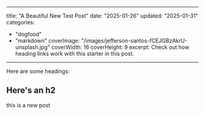 
---
title: "A Beautiful New Test Post"
date: "2025-01-26"
updated: "2025-01-31"
categories:
  - "dogfood"
  - "markdown"
coverImage: "/images/jefferson-santos-fCEJGBzAkrU-unsplash.jpg"
coverWidth: 16
coverHeight: 9
excerpt: Check out how heading links work with this starter in this post.
---

Here are some headings:

## Here's an h2

this is a new post
